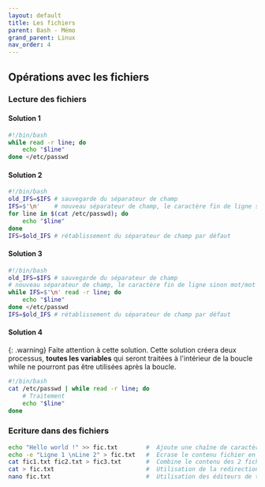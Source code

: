 ```yaml
---
layout: default
title: Les fichiers
parent: Bash - Mémo
grand_parent: Linux
nav_order: 4
---
```


## Opérations avec les fichiers

### Lecture des fichiers

#### Solution 1

```bash
#!/bin/bash
while read -r line; do
    echo "$line"
done </etc/passwd
```

#### Solution 2

```bash
#!/bin/bash
old_IFS=$IFS # sauvegarde du séparateur de champ
IFS=$'\n'    # nouveau séparateur de champ, le caractère fin de ligne sinon mot/mot
for line in $(cat /etc/passwd); do
    echo "$line"
done
IFS=$old_IFS # rétablissement du séparateur de champ par défaut
```

#### Solution 3

```bash
#!/bin/bash
old_IFS=$IFS # sauvegarde du séparateur de champ
# nouveau séparateur de champ, le caractère fin de ligne sinon mot/mot
while IFS=$'\n' read -r line; do
    echo "$line"
done </etc/passwd
IFS=$old_IFS # rétablissement du séparateur de champ par défaut
```

#### Solution 4

{: .warning}
Faite attention à cette solution. Cette solution créera deux processus, **toutes les variables** qui seront traitées à l'intérieur de la boucle while ne pourront pas être utilisées après la boucle.

```bash
#!/bin/bash
cat /etc/passwd | while read -r line; do
    # Traitement
    echo "$line"
done
```

### Ecriture dans des fichiers

```bash
echo "Hello world !" >> fic.txt        #  Ajoute une chaîne de caractère à la fin d'un fichier
echo -e "Ligne 1 \nLine 2" > fic.txt   #  Ecrase le contenu fichier en ajoutant la nouvelle chaîne
cat fic1.txt fic2.txt > fic3.txt       #  Combine le contenu des 2 fichiers dans "fic3.txt"
cat > fic.txt                          #  Utilisation de la redirection de commande
nano fic.txt                           #  Utilisation des éditeurs de texte
```
